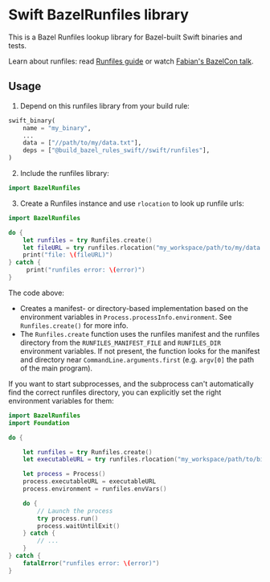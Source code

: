 # Swift BazelRunfiles library

This is a Bazel Runfiles lookup library for Bazel-built Swift binaries and tests.

Learn about runfiles: read [Runfiles guide](https://bazel.build/extending/rules#runfiles)
or watch [Fabian's BazelCon talk](https://www.youtube.com/watch?v=5NbgUMH1OGo).

## Usage

1.  Depend on this runfiles library from your build rule:

```python
swift_binary(
    name = "my_binary",
    ...
    data = ["//path/to/my/data.txt"],
    deps = ["@build_bazel_rules_swift//swift/runfiles"],
)
```

2.  Include the runfiles library:

```swift
import BazelRunfiles
```

3.  Create a Runfiles instance and use `rlocation` to look up runfile urls:

```swift
import BazelRunfiles

do {
    let runfiles = try Runfiles.create()
    let fileURL = try runfiles.rlocation("my_workspace/path/to/my/data.txt")
    print("file: \(fileURL)")
} catch {
     print("runfiles error: \(error)")
}
```

The code above:

- Creates a manifest- or directory-based implementation based on
  the environment variables in `Process.processInfo.environment`.
  See `Runfiles.create()` for more info.
- The `Runfiles.create` function uses the runfiles manifest and the runfiles
  directory from the `RUNFILES_MANIFEST_FILE` and `RUNFILES_DIR` environment
  variables. If not present, the function looks for the manifest and directory
  near `CommandLine.arguments.first` (e.g. `argv[0]` the path of the main program).

If you want to start subprocesses, and the subprocess can't automatically
find the correct runfiles directory, you can explicitly set the right
environment variables for them:

```swift
import BazelRunfiles
import Foundation

do {

    let runfiles = try Runfiles.create()
    let executableURL = try runfiles.rlocation("my_workspace/path/to/binary")

    let process = Process()
    process.executableURL = executableURL
    process.environment = runfiles.envVars()

    do {
        // Launch the process
        try process.run()
        process.waitUntilExit()
    } catch {
        // ...
    }
} catch {
    fatalError("runfiles error: \(error)")
}
```
